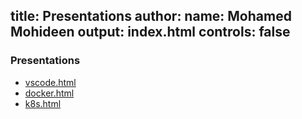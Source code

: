 title: Presentations
author:
  name: Mohamed Mohideen
output: index.html
controls: false
--

### Presentations
- [vscode.html](./vscode.html)
- [docker.html](./docker.html)
- [k8s.html](./k8s.html)
